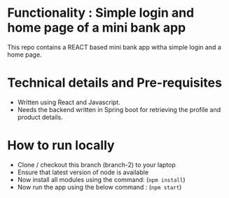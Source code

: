 # Functionality : Simple login and home page of a mini bank app
This repo contains a REACT based mini bank app witha  simple login and a home page.


# Technical details and Pre-requisites
- Written using React and Javascript.
- Needs the backend written in Spring boot for retrieving the profile and product details.


# How to run locally
- Clone / checkout this branch (branch-2) to your laptop
- Ensure that latest version of node is available
- Now install all modules using the command:
  (`npm install`)
- Now run the app using the below command :
  (`npm start`)
